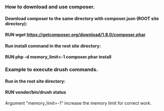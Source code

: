 ### How to download and use composer.
#### Download composer to the same directory with composer.json (ROOT site directory):

#### RUN wget https://getcomposer.org/download/1.8.0/composer.phar

#### Run install command in the root site directory:

#### RUN php -d memory_limit=-1 composer.phar install

### Example to execute drush commands.
#### Run in the root site directory:
#### RUN vendor/bin/drush status

Argument "memory_limit=-1" increase the memory limit for correct work.

